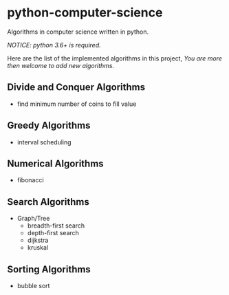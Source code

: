 # python-computer-science

Algorithms in computer science written in python.

*NOTICE: python 3.6+ is required.*

Here are the list of the implemented algorithms in this project,
*You are more then welcome to add new algorithms.*


Divide and Conquer Algorithms
-

- find minimum number of coins to fill value

Greedy Algorithms
-

- interval scheduling

Numerical Algorithms
-

- fibonacci

Search Algorithms
-

- Graph/Tree
    - breadth-first search
    - depth-first search
    - dijkstra
    - kruskal 

Sorting Algorithms
-

- bubble sort
